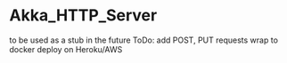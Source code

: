 # Akka_HTTP_Server
to be used as a stub in the future
ToDo: add POST, PUT requests
      wrap to docker
      deploy on Heroku/AWS